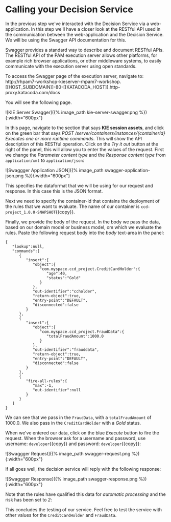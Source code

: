 # Calling your Decision Service

In the previous step we've interacted with the Decision Service via a web-application. In this step we'll have a closer look at the RESTful API used in the communication between the web-application and the Decision Service. We will be using the Swagger API documentation for this.

Swagger provides a standard way to describe and document RESTful APIs. The RESTful API of the PAM execution server allows other platforms, for example rich browser applications, or other middleware systems, to easily communicate with the execution server using open standards.

To access the Swagger page of the execution server, navigate to: http://rhpam7-workshop-kieserver-rhpam7-workshop.[[HOST_SUBDOMAIN]]-80-[[KATACODA_HOST]].http-proxy.katacoda.com/docs

You will see the following page.

![KIE Server Swagger]({% image_path kie-server-swagger.png %}){:width="600px"}

In this page, navigate to the section that says **KIE session assets**, and click on the green bar that says *POST /server/containers/instances/{containerId} Executes one or more runtime commands*. This will show the API description of this RESTful operation. Click on the *Try it out* button at the right of the panel, this will allow you to enter the values of the request. First we change the *Parameter content type* and the *Response content type* from `application/xml` to `application/json`:

![Swaggger Application JSON]({% image_path swagger-application-json.png %}){:width="600px"}

This specifies the dataformat that we will be using for our request and response. In this case this is the JSON format.

Next we need to specify the container-id that contains the deployment of the rules that we want to evaluate. The name of our container is `ccd-project_1.0.0-SNAPSHOT`{{copy}}.

Finally, we provide the body of the request. In the body we pass the data, based on our domain model or business model, om which we evaluate the rules. Paste the following request body into the *body* text-area in the panel:

```
{  
   "lookup":null,
   "commands":[  
      {  
         "insert":{  
            "object":{  
               "com.myspace.ccd_project.CreditCardHolder":{  
                  "age":40,
                  "status":"Gold"
               }
            },
            "out-identifier":"ccholder",
            "return-object":true,
            "entry-point":"DEFAULT",
            "disconnected":false
         }
      },
      {  
         "insert":{  
            "object":{  
               "com.myspace.ccd_project.FraudData":{  
                  "totalFraudAmount":1000.0
               }
            },
            "out-identifier":"frauddata",
            "return-object":true,
            "entry-point":"DEFAULT",
            "disconnected":false
         }
      },
      {  
         "fire-all-rules":{  
            "max":-1,
            "out-identifier":null
         }
      }
   ]
}
```

We can see that we pass in the `FraudData`, with a `totalFraudAmount` of 1000.0. We also pass in the `CreditCardHolder` with a *Gold* status.

When we've entered our data, click on the blue *Execute* button to fire the request. When the browser ask for a username and password, use username: `developer`{{copy}} and password: `developer`{{copy}}:

![Swaggger Request]({% image_path swagger-request.png %}){:width="600px"}

If all goes well, the decision service will reply with the following response:

![Swaggger Response]({% image_path swagger-response.png %}){:width="600px"}

Note that the rules have qualified this data for *automatic processing* and the risk has been set to *2*:

This concludes the testing of our service. Feel free to test the service with other values for the `CreditCardHolder` and `FraudData`.
